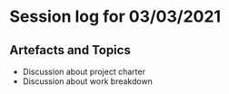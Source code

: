 # Session log for 03/03/2021

## Artefacts and Topics

- Discussion about project charter
- Discussion about work breakdown

